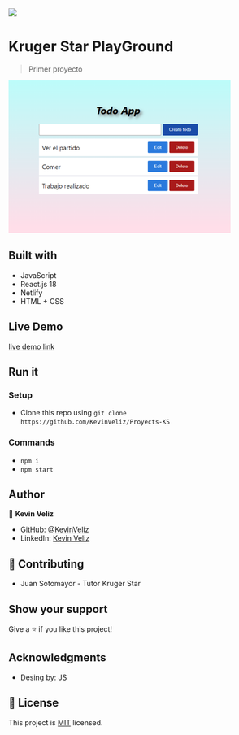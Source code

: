 <img src="./src/assets/image-removebg-preview%20(2).png.png" height="50px"/>

# Kruger Star PlayGround

> Primer proyecto

<img src="./src/assets/todo.png" height="300px"/>

## Built with 

- JavaScript 
- React.js 18
- Netlify
- HTML + CSS

## Live Demo

[live demo link](https://to-do-ks.vercel.app/)

## Run it
 ### Setup
 - Clone this repo using `git clone https://github.com/KevinVeliz/Proyects-KS`
 ### Commands
 - `npm i` 
 - `npm start`
## Author
👤 **Kevin Veliz**
- GitHub: [@KevinVeliz](https://github.com/KevinVeliz)
- LinkedIn: [Kevin Veliz](https://www.linkedin.com/in/kevin-veliz-b747a0206/)
## 🤝 Contributing
- Juan Sotomayor - Tutor Kruger Star

## Show your support

Give a ⭐ if you like this project!
## Acknowledgments
- Desing by: JS

## 📝 License

This project is [MIT](./MIT.md) licensed.
